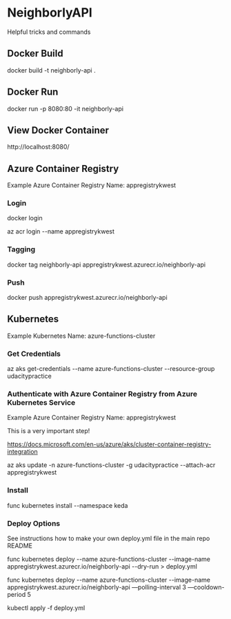 # NeighborlyAPI

Helpful tricks and commands

## Docker Build  

docker build -t neighborly-api .

## Docker Run

docker run -p 8080:80 -it neighborly-api

## View Docker Container

http://localhost:8080/

## Azure Container Registry

Example Azure Container Registry Name: appregistrykwest

### Login

docker login

az acr login --name appregistrykwest

### Tagging 
docker tag neighborly-api appregistrykwest.azurecr.io/neighborly-api

### Push
docker push appregistrykwest.azurecr.io/neighborly-api

## Kubernetes

Example Kubernetes Name: azure-functions-cluster

### Get Credentials

az aks get-credentials --name azure-functions-cluster --resource-group udacitypractice

### Authenticate with Azure Container Registry from Azure Kubernetes Service

Example Azure Container Registry Name: appregistrykwest

This is a very important step!

https://docs.microsoft.com/en-us/azure/aks/cluster-container-registry-integration

az aks update -n azure-functions-cluster -g udacitypractice --attach-acr appregistrykwest

### Install

func kubernetes install --namespace keda 

### Deploy Options

See instructions how to make your own deploy.yml file in the main repo README

func kubernetes deploy --name azure-functions-cluster --image-name appregistrykwest.azurecr.io/neighborly-api --dry-run > deploy.yml

func kubernetes deploy --name azure-functions-cluster --image-name appregistrykwest.azurecr.io/neighborly-api —polling-interval 3 —cooldown-period 5

kubectl apply -f deploy.yml